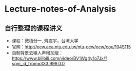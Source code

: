 # Lecture-notes-of-Analysis

## 自行整理的课程讲义

- 课程：微積分一, 齊震宇，台湾大学
- 官网：http://ocw.aca.ntu.edu.tw/ntu-ocw/ocw/cou/104S115
- 自制背景去噪人声增加版：https://www.bilibili.com/video/BV1Wg4y1o7Jx/?spm_id_from=333.999.0.0
